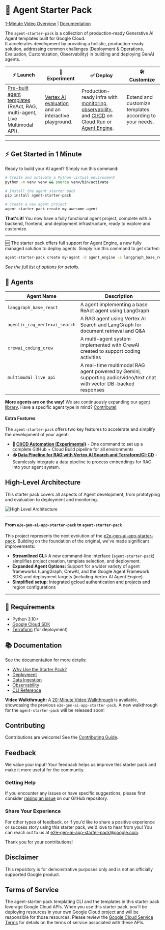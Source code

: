 # 🚀 Agent Starter Pack

[1-Minute Video Overview](https://youtu.be/jHt-ZVD660g) | [Documentation](./docs/README.md)


The `agent-starter-pack` is a collection of production-ready Generative AI Agent templates built for Google Cloud. <br>
It accelerates development by providing a holistic, production-ready solution, addressing common challenges (Deployment & Operations, Evaluation, Customization, Observability) in building and deploying GenAI agents.

| ⚡️ Launch | 🧪 Experiment  | ✅ Deploy | 🛠️ Customize |
|---|---|---|---|
| [Pre-built agent templates](./agents/) (ReAct, RAG, multi-agent, Live Multimodal API). | [Vertex AI evaluation]() and an interactive playground. | Production-ready infra with [monitoring](./docs/monitoring.md), [observability](./docs/observability.md), and [CI/CD](./docs/deployment.md) on [Cloud Run](https://cloud.google.com/run) or [Agent Engine](https://cloud.google.com/vertex-ai/generative-ai/docs/reasoning-engine/overview). | Extend and customize templates according to your needs. |

---
 
## ⚡ Get Started in 1 Minute

Ready to build your AI agent? Simply run this command:

```bash
# Create and activate a Python virtual environment
python -m venv venv && source venv/bin/activate

# Install the agent starter pack
pip install agent-starter-pack

# Create a new agent project
agent-starter-pack create my-awesome-agent
```

**That's it!** You now have a fully functional agent project, complete with a backend, frontend, and deployment infrastructure, ready to explore and customize.

---

 🆕 The starter pack offers full support for Agent Engine, a new fully managed solution to deploy agents. Simply run this command to get started:

```bash
agent-starter-pack create my-agent -d agent_engine -a langgraph_base_react
```


*See the [full list of options](docs/cli/create.md) for details.*

## 🤖 Agents

| Agent Name                  | Description                                                                                                                       |
|-----------------------------|-----------------------------------------------------------------------------------------------------------------------------------|
| `langgraph_base_react`      | A agent implementing a base ReAct agent using LangGraph |
| `agentic_rag_vertexai_search` | A RAG agent using Vertex AI Search and LangGraph for document retrieval and Q&A       |
| `crewai_coding_crew`       | A multi-agent system implemented with CrewAI created to support coding activities       |
| `multimodal_live_api`       | A real-time multimodal RAG agent powered by Gemini, supporting audio/video/text chat with vector DB-backed responses                       |

**More agents are on the way!** We are continuously expanding our [agent library](./agents/).  Have a specific agent type in mind?  [Contribute!](#contributing)


#### Extra Features

The `agent-starter-pack` offers two key features to accelerate and simplify the development of your agent:

- **🔄 [CI/CD Automation (Experimental)](docs/cli/setup_cicd.md)** - One command to set up a complete GitHub + Cloud Build pipeline for all environments
- **📥 [Data Pipeline for RAG with Vertex AI Search and Terraform/CI-CD](docs/data-ingestion.md)** - Seamlessly integrate a data pipeline to process embeddings for RAG into your agent system.


## High-Level Architecture

This starter pack covers all aspects of Agent development, from prototyping and evaluation to deployment and monitoring.

![High Level Architecture](docs/images/ags_high_level_architecture.png "Architecture")

---

#### From `e2e-gen-ai-app-starter-pack` to `agent-starter-pack`

This project represents the next evolution of the [e2e-gen-ai-app-starter-pack](goo.gle/e2e-gen-ai-app-starter-pack).  Building on the foundation of the original, we've made significant improvements:

*   **Streamlined CLI:**  A new command-line interface (`agent-starter-pack`) simplifies project creation, template selection, and deployment.
*   **Expanded Agent Options:**  Support for a wider variety of agent frameworks (LangGraph, CrewAI, and the Google Agent Framework SDK) and deployment targets (including Vertex AI Agent Engine).
*   **Simplified setup**: Integrated gcloud authentication and projects and region configurations

---

## 🔧 Requirements

- Python 3.10+
- [Google Cloud SDK](https://cloud.google.com/sdk/docs/install)
- [Terraform](https://developer.hashicorp.com/terraform/downloads) (for deployment)


## 📚 Documentation
See the [documentation](docs/) for more details:

- [Why Use the Starter Pack?](docs/why_starter_pack.md)
- [Deployment](docs/deployment.md)
- [Data Ingestion](docs/data-ingestion.md)
- [Observability](docs/observability.md)
- [CLI Reference](docs/cli/README.md)

**Video Walkthrough:** A [20-Minute Video Walkthrough](https://youtu.be/kwRG7cnqSu0) is available, showcasing the previous `e2e-gen-ai-app-starter-pack`. A new walkthrough for the `agent-starter-pack` will be released soon!

## Contributing

Contributions are welcome! See the [Contributing Guide](CONTRIBUTING.md).

## Feedback

We value your input! Your feedback helps us improve this starter pack and make it more useful for the community.

### Getting Help

If you encounter any issues or have specific suggestions, please first consider [raising an issue](https://github.com/GoogleCloudPlatform/generative-ai/issues) on our GitHub repository.

### Share Your Experience

For other types of feedback, or if you'd like to share a positive experience or success story using this starter pack, we'd love to hear from you! You can reach out to us at <a href="mailto:e2e-gen-ai-app-starter-pack@google.com">e2e-gen-ai-app-starter-pack@google.com</a>.

Thank you for your contributions!

## Disclaimer

This repository is for demonstrative purposes only and is not an officially supported Google product.

## Terms of Service

The agent-starter-pack templating CLI and the templates in this starter pack leverage Google Cloud APIs. When you use this starter pack, you'll be deploying resources in your own Google Cloud project and will be responsible for those resources. Please review the [Google Cloud Service Terms](https://cloud.google.com/terms/service-terms) for details on the terms of service associated with these APIs.
